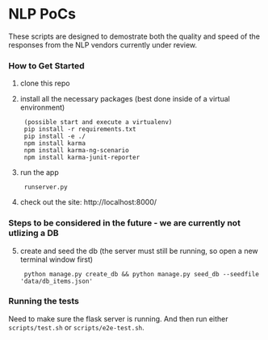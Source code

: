# NLP PoCs
These scripts are designed to demostrate both the quality and speed of the responses from the NLP vendors currently under review.



### How to Get Started

1. clone this repo

2. install all the necessary packages (best done inside of a virtual environment)

        (possible start and execute a virtualenv)
        pip install -r requirements.txt
        pip install -e ./
        npm install karma
        npm install karma-ng-scenario
        npm install karma-junit-reporter

3. run the app

        runserver.py
        
4. check out the site: http://localhost:8000/
        


### Steps to be considered in the future - we are currently not utlizing a DB

5. create and seed the db (the server must still be running, so open a new terminal window first)

        python manage.py create_db && python manage.py seed_db --seedfile 'data/db_items.json'



### Running the tests

Need to make sure the flask server is running. And then run either
`scripts/test.sh` or `scripts/e2e-test.sh`.
